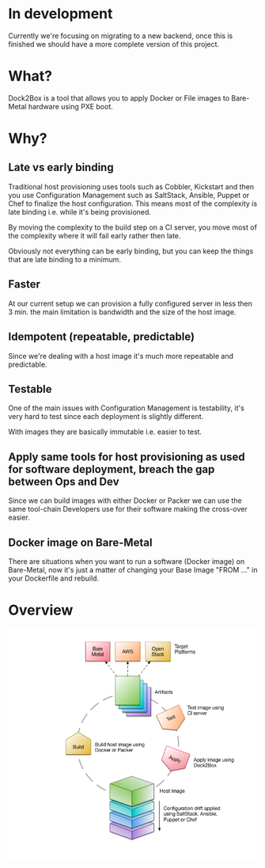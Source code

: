 # In development

Currently we're focusing on migrating to a new backend, once this is finished we should have a more complete version of this project.

# What?

Dock2Box is a tool that allows you to apply Docker or File images to Bare-Metal hardware using PXE boot.

# Why?

## Late vs early binding

Traditional host provisioning uses tools such as Cobbler, Kickstart and then you use Configuration Management such as SaltStack, Ansible, Puppet or Chef to
finalize the host configuration. This means most of the complexity is late binding i.e. while it's being provisioned.

By moving the complexity to the build step on a CI server, you move most of the complexity where it will fail early rather then late.

Obviously not everything can be early binding, but you can keep the things that are late binding to a minimum.

## Faster

At our current setup we can provision a fully configured server in less then 3 min. the main limitation is bandwidth and the size of the host image.

## Idempotent (repeatable, predictable)

Since we're dealing with a host image it's much more repeatable and predictable.

## Testable

One of the main issues with Configuration Management is testability, it's very hard to test since each deployment is slightly different.

With images they are basically immutable i.e. easier to test.

## Apply same tools for host provisioning as used for software deployment, breach the gap between Ops and Dev

Since we can build images with either Docker or Packer we can use the same tool-chain Developers use for their software making the cross-over easier.

## Docker image on Bare-Metal

There are situations when you want to run a software (Docker image) on Bare-Metal, now it's just a matter of changing your Base Image "FROM ..." in your Dockerfile and rebuild.

# Overview

![Host Provisioning Overview](img/host_provisioning.png?raw=true)
